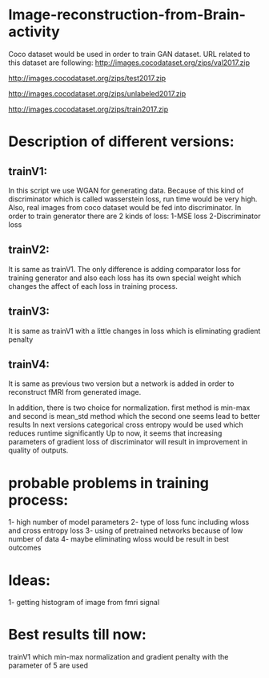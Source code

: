# Image-reconstruction-from-Brain-activity
Coco dataset would be used in order to train GAN dataset. URL related to this dataset are following:
http://images.cocodataset.org/zips/val2017.zip 

http://images.cocodataset.org/zips/test2017.zip

http://images.cocodataset.org/zips/unlabeled2017.zip

http://images.cocodataset.org/zips/train2017.zip

# Description of different versions:
## trainV1: 
In this script we use WGAN for generating data. Because of this kind of discriminator which is called
wasserstein loss, run time would be very high. Also, real images from coco dataset would be fed into discriminator.
In order to train generator there are 2 kinds of loss: 
1-MSE loss 
2-Discriminator loss
## trainV2:
It is same as trainV1. The only difference is adding comparator loss for training generator
and also each loss has its own special weight which changes the affect of each loss in training process.
## trainV3:
It is same as trainV1 with a little changes in loss which is eliminating gradient penalty
## trainV4:
It is same as previous two version but a network is added in order to reconstruct fMRI from generated image.

In addition, there is two choice for normalization. first method is min-max and second is mean_std method
which the second one seems lead to better results
In next versions categorical cross entropy would be used which reduces runtime significantly
Up to now, it seems that increasing parameters of gradient loss of discriminator
will result in improvement in quality of outputs.

# probable problems in training process:
1- high number of model parameters
2- type of loss func including wloss and cross entropy loss
3- using of pretrained networks because of low number of data
4- maybe eliminating wloss would be result in best outcomes

# Ideas:
1- getting histogram of image from fmri signal

# Best results till now:
trainV1 which min-max normalization and gradient penalty with the 
parameter of 5 are used
